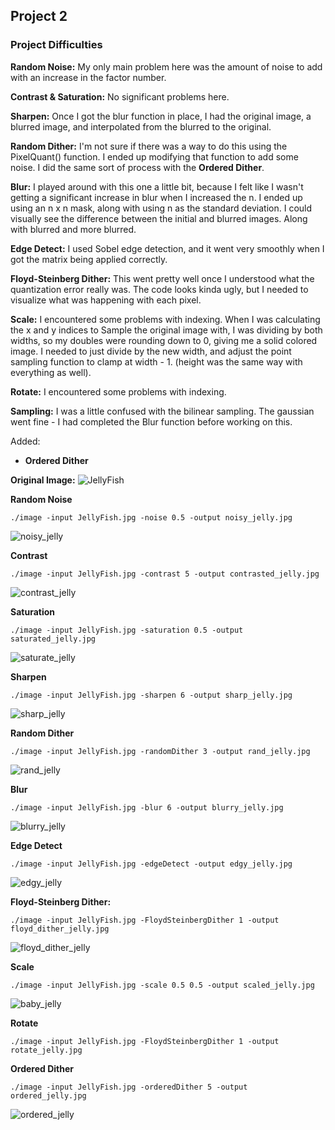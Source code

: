 ## Project 2


### Project Difficulties

**Random Noise:** My only main problem here was the amount of noise to add with an increase in the factor number. 

**Contrast & Saturation:** No significant problems here.

**Sharpen:** Once I got the blur function in place, I had the original image, a blurred image, and interpolated from the blurred to the original.

**Random Dither:** I'm not sure if there was a way to do this using the PixelQuant() function. I ended up modifying that function to add some noise. I did the same sort of process with the **Ordered Dither**.

**Blur:** I played around with this one a little bit, because I felt like I wasn't getting a significant increase in blur when I increased the n. I ended up using an n x n mask, along with using n as the standard deviation. I could visually see the difference between the initial and blurred images. Along with blurred and more blurred.

**Edge Detect:** I used Sobel edge detection, and it went very smoothly when I got the matrix being applied correctly.

**Floyd-Steinberg Dither:** This went pretty well once I understood what the quantization error really was. The code looks kinda ugly, but I needed to visualize what was happening with each pixel.

**Scale:** I encountered some problems with indexing. When I was calculating the x and y indices to Sample the original image with, I was dividing by both widths, so my doubles were rounding down to 0, giving me a solid colored image. I needed to just divide by the new width, and adjust the point sampling function to clamp at width - 1.  (height was the same way with everything as well).

**Rotate:** I encountered some problems with indexing.

**Sampling:** I was a little confused with the bilinear sampling. The gaussian went fine - I had completed the Blur function before working on this.

Added: 
- **Ordered Dither**

**Original Image:**
![JellyFish](https://user-images.githubusercontent.com/59031606/108917069-c86d2c00-75f4-11eb-837c-1c95ceeba257.jpg)

**Random Noise**

`./image -input JellyFish.jpg -noise 0.5 -output noisy_jelly.jpg`

![noisy_jelly](https://user-images.githubusercontent.com/59031606/108917808-f2731e00-75f5-11eb-981b-37003d7165e7.jpg)

**Contrast**

`./image -input JellyFish.jpg -contrast 5 -output contrasted_jelly.jpg`

![contrast_jelly](https://user-images.githubusercontent.com/59031606/108917904-1898be00-75f6-11eb-890e-85d84afd35d6.jpg)

**Saturation**

`./image -input JellyFish.jpg -saturation 0.5 -output saturated_jelly.jpg`

![saturate_jelly](https://user-images.githubusercontent.com/59031606/108918022-4b42b680-75f6-11eb-9359-5d4721539e0c.jpg)

**Sharpen**

`./image -input JellyFish.jpg -sharpen 6 -output sharp_jelly.jpg`

![sharp_jelly](https://user-images.githubusercontent.com/59031606/108917354-387bb200-75f5-11eb-8376-5ca2719396ba.jpg)

**Random Dither**

`./image -input JellyFish.jpg -randomDither 3 -output rand_jelly.jpg`

![rand_jelly](https://user-images.githubusercontent.com/59031606/108917451-5c3ef800-75f5-11eb-9594-da93a8b15bd7.jpg)

**Blur**

`./image -input JellyFish.jpg -blur 6 -output blurry_jelly.jpg`

![blurry_jelly](https://user-images.githubusercontent.com/59031606/108917164-ee92cc00-75f4-11eb-9897-69493d5316e5.jpg)

**Edge Detect**

`./image -input JellyFish.jpg -edgeDetect -output edgy_jelly.jpg`

![edgy_jelly](https://user-images.githubusercontent.com/59031606/108917029-b8554c80-75f4-11eb-9681-9d745d560805.jpg)

**Floyd-Steinberg Dither:**

`./image -input JellyFish.jpg -FloydSteinbergDither 1 -output floyd_dither_jelly.jpg`

![floyd_dither_jelly](https://user-images.githubusercontent.com/59031606/108916965-a2e02280-75f4-11eb-8aac-58cafcb4756a.jpg)

**Scale**

`./image -input JellyFish.jpg -scale 0.5 0.5 -output scaled_jelly.jpg`

![baby_jelly](https://user-images.githubusercontent.com/59031606/108935624-ab942100-7613-11eb-92ca-84f43bd4d9d3.png)

**Rotate**

`./image -input JellyFish.jpg -FloydSteinbergDither 1 -output rotate_jelly.jpg`

**Ordered Dither**

`./image -input JellyFish.jpg -orderedDither 5 -output ordered_jelly.jpg`

![ordered_jelly](https://user-images.githubusercontent.com/59031606/108917646-b0e27300-75f5-11eb-9b7d-7e8186082a97.jpg)
